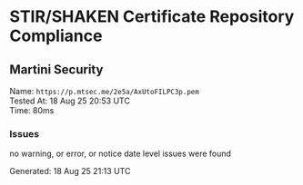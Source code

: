 # STIR/SHAKEN Certificate Repository Compliance

## Martini Security

Name: `https://p.mtsec.me/2e5a/AxUtoFILPC3p.pem`\
Tested At: 18 Aug 25 20:53 UTC\
Time: 80ms

### Issues

no warning, or error, or notice date level issues were found

Generated: 18 Aug 25 21:13 UTC